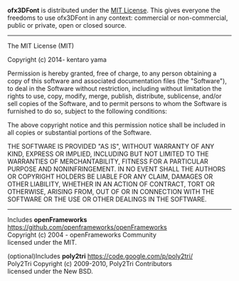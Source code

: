 **ofx3DFont** is distributed under the [MIT License](https://en.wikipedia.org/wiki/MIT_License). This gives everyone the freedoms to use ofx3DFont in any context: commercial or non-commercial, public or private, open or closed source.

---

The MIT License (MIT)

Copyright (c) 2014- kentaro yama

Permission is hereby granted, free of charge, to any person obtaining a copy of this software and associated documentation files (the "Software"), to deal in the Software without restriction, including without limitation the rights to use, copy, modify, merge, publish, distribute, sublicense, and/or sell copies of the Software, and to permit persons to whom the Software is furnished to do so, subject to the following conditions:

The above copyright notice and this permission notice shall be included in all copies or substantial portions of the Software.

THE SOFTWARE IS PROVIDED "AS IS", WITHOUT WARRANTY OF ANY KIND, EXPRESS OR IMPLIED, INCLUDING BUT NOT LIMITED TO THE WARRANTIES OF MERCHANTABILITY, FITNESS FOR A PARTICULAR PURPOSE AND NONINFRINGEMENT. IN NO EVENT SHALL THE AUTHORS OR COPYRIGHT HOLDERS BE LIABLE FOR ANY CLAIM, DAMAGES OR OTHER LIABILITY, WHETHER IN AN ACTION OF CONTRACT, TORT OR OTHERWISE, ARISING FROM, OUT OF OR IN CONNECTION WITH THE SOFTWARE OR THE USE OR OTHER DEALINGS IN THE SOFTWARE.

---

Includes **openFrameworks**  
https://github.com/openframeworks/openFrameworks  
Copyright (c) 2004 - openFrameworks Community  
licensed under the MIT.  

(optional)Includes **poly2tri** 
https://code.google.com/p/poly2tri/  
Poly2Tri Copyright (c) 2009-2010, Poly2Tri Contributors  
licensed under the New BSD.  


